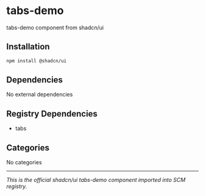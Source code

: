 # tabs-demo

tabs-demo component from shadcn/ui

## Installation

```bash
npm install @shadcn/ui
```

## Dependencies

No external dependencies

## Registry Dependencies

- tabs

## Categories

No categories

---

*This is the official shadcn/ui tabs-demo component imported into SCM registry.*
